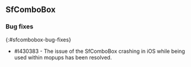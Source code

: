 ## SfComboBox

### Bug fixes
{:#sfcombobox-bug-fixes}

* \#I430383 - The issue of the SfComboBox crashing in iOS while being used within mopups has been resolved.


